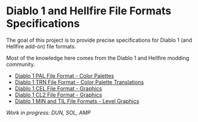 # Diablo 1 and Hellfire File Formats Specifications

The goal of this project is to provide precise specifications for Diablo 1 (and Hellfire add-on) file formats.

Most of the knowledge here comes from the Diablo 1 and Hellfire modding community.

- [Diablo 1 PAL File Format - Color Palettes](PAL.md)
- [Diablo 1 TRN File Format - Color Palette Translations](TRN.md)
- [Diablo 1 CEL File Format - Graphics](CEL.md)
- [Diablo 1 CL2 File Format - Graphics](CL2.md)
- [Diablo 1 MIN and TIL File Formats - Level Graphics](MIN-TIL.md)

*Work in progress: DUN, SOL, AMP*
